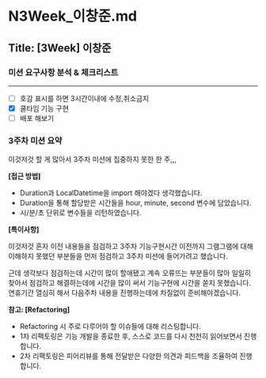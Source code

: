 # N3Week_이창준.md

## Title: [3Week] 이창준

### 미션 요구사항 분석 & 체크리스트

---

- [ ] 호감 표시를 하면 3시간이내에 수정,취소금지
- [x] 쿨타임 기능 구현
- [ ] 배포 해보기

### 3주차 미션 요약

이것저것 할 게 많아서 3주차 미션에 집중하지 못한 한 주,,,

**[접근 방법]**

- Duration과 LocalDatetime을 import 해야겠다 생각했습니다.
- Duration을 통해 할당받은 시간들을 hour, minute, second 변수에 담았습니다.
- 시/분/초 단위로 변수들을 리턴하였습니다.


**[특이사항]**

이것저것 혼자 이전 내용들을 점검하고 3주차 기능구현시간 이전까지 그램그램에 대해 이해하지
못했던 부분들을 먼저 점검하고 3주차 미션에 들어가려고 했습니다. 

근데 생각보다 점검하는데 시간이 많이 할애됐고 계속 오류뜨는 부분들이 많아 일일히 찾아서 점검하고
해결하는데에 시간을 많이 써서 기능구현에 시간을 쏟지 못했습니다. 연휴기간 열심히 해서 다음주차
내용을 진행하는데에 차질없이 준비해야겠습니다.

**참고: [Refactoring]**

- Refactoring 시 주로 다루어야 할 이슈들에 대해 리스팅합니다.
- 1차 리팩토링은 기능 개발을 종료한 후, 스스로 코드를 다시 천천히 읽어보면서 진행합니다.
- 2차 리팩토링은 피어리뷰를 통해 전달받은 다양한 의견과 피드백을 조율하여 진행합니다.